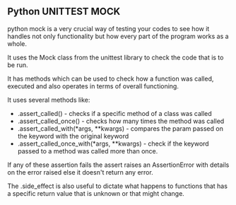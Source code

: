 ## Python UNITTEST MOCK

python mock is a very crucial way of testing your codes to see how it handles not only functionality but how every part of the program works as a whole.

It uses the Mock class from the unittest library to check the code that is to be run.

It has methods which can be used to check how a function was called, executed and also operates in terms of overall functioning.

It uses several methods like:
- .assert_called() - checks if a specific method of a class was called
- .assert_called_once() - checks how many times the method was called
- .assert_called_with(*args, **kwargs) - compares the param passed on the keyword with the original keyword
- .assert_called_once_with(*args, **kwargs) - check if the keyword passed to a method was called more than once.

If any of these assertion fails the assert raises an AssertionError with details on the error raised else it doesn't return any error.

The .side_effect is also useful to dictate what happens to functions that has a specific return value that is unknown or that might change.
